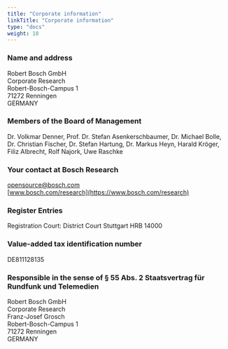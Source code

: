 ```yaml
---
title: "Corporate information"
linkTitle: "Corporate information"
type: "docs"
weight: 10
---
```



### Name and address

Robert Bosch GmbH    
Corporate Research    
Robert-Bosch-Campus 1   
71272 Renningen    
GERMANY

### Members of the Board of Management

Dr. Volkmar Denner, Prof. Dr. Stefan Asenkerschbaumer, Dr. Michael Bolle, Dr. Christian Fischer, Dr. Stefan Hartung, Dr. Markus Heyn, Harald Kröger, Filiz Albrecht, Rolf Najork, Uwe Raschke

### Your contact at Bosch Research

<i class="fas fa-envelope"></i> [opensource@bosch.com](mailto:opensource@bosch.com)    
<i class="fas fa-link"></i> [www.bosch.com/research](https://www.bosch.com/research)

### Register Entries

Registration Court: District Court Stuttgart HRB 14000

### Value-added tax identification number

DE811128135

### Responsible in the sense of § 55 Abs. 2 Staatsvertrag für Rundfunk und Telemedien
Robert Bosch GmbH    
Corporate Research    
Franz-Josef Grosch  
Robert-Bosch-Campus 1   
71272 Renningen    
GERMANY



